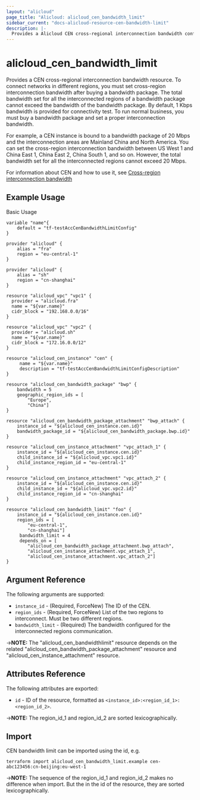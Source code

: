 ```yaml
---
layout: "alicloud"
page_title: "Alicloud: alicloud_cen_bandwidth_limit"
sidebar_current: "docs-alicloud-resource-cen-bandwidth-limit"
description: |-
  Provides a Alicloud CEN cross-regional interconnection bandwidth configuration resource.
---
```


# alicloud\_cen_bandwidth_limit

Provides a CEN cross-regional interconnection bandwidth resource. To connect networks in different regions, you must set cross-region interconnection bandwidth after buying a bandwidth package. The total bandwidth set for all the interconnected regions of a bandwidth package cannot exceed the bandwidth of the bandwidth package. By default, 1 Kbps bandwidth is provided for connectivity test. To run normal business, you must buy a bandwidth package and set a proper interconnection bandwidth.

For example, a CEN instance is bound to a bandwidth package of 20 Mbps and  the interconnection areas are Mainland China and North America. You can set the cross-region interconnection bandwidth between US West 1 and China East 1, China East 2, China South 1, and so on. However, the total bandwidth set for all the interconnected regions cannot exceed 20  Mbps.

For information about CEN and how to use it, see [Cross-region interconnection bandwidth](https://www.alibabacloud.com/help/doc-detail/65983.htm)

## Example Usage

Basic Usage

```
variable "name"{
    default = "tf-testAccCenBandwidthLimitConfig"
}

provider "alicloud" {
    alias = "fra"
    region = "eu-central-1"
}

provider "alicloud" {
    alias = "sh"
    region = "cn-shanghai"
}

resource "alicloud_vpc" "vpc1" {
  provider = "alicloud.fra"
  name = "${var.name}"
  cidr_block = "192.168.0.0/16"
}

resource "alicloud_vpc" "vpc2" {
  provider = "alicloud.sh"
  name = "${var.name}"
  cidr_block = "172.16.0.0/12"
}

resource "alicloud_cen_instance" "cen" {
     name = "${var.name}"
     description = "tf-testAccCenBandwidthLimitConfigDescription"
}

resource "alicloud_cen_bandwidth_package" "bwp" {
    bandwidth = 5
    geographic_region_ids = [
		"Europe",
		"China"]
}

resource "alicloud_cen_bandwidth_package_attachment" "bwp_attach" {
    instance_id = "${alicloud_cen_instance.cen.id}"
    bandwidth_package_id = "${alicloud_cen_bandwidth_package.bwp.id}"
}

resource "alicloud_cen_instance_attachment" "vpc_attach_1" {
    instance_id = "${alicloud_cen_instance.cen.id}"
    child_instance_id = "${alicloud_vpc.vpc1.id}"
    child_instance_region_id = "eu-central-1"
}

resource "alicloud_cen_instance_attachment" "vpc_attach_2" {
    instance_id = "${alicloud_cen_instance.cen.id}"
    child_instance_id = "${alicloud_vpc.vpc2.id}"
    child_instance_region_id = "cn-shanghai"
}

resource "alicloud_cen_bandwidth_limit" "foo" {
    instance_id = "${alicloud_cen_instance.cen.id}"
    region_ids = [
        "eu-central-1",
        "cn-shanghai"]
     bandwidth_limit = 4
     depends_on = [
        "alicloud_cen_bandwidth_package_attachment.bwp_attach",
        "alicloud_cen_instance_attachment.vpc_attach_1",
        "alicloud_cen_instance_attachment.vpc_attach_2"]
}
```
## Argument Reference

The following arguments are supported:

* `instance_id` - (Required, ForceNew) The ID of the CEN.
* `region_ids` - (Required, ForceNew) List of the two regions to interconnect. Must be two different regions.
* `bandwidth_limit` - (Required) The bandwidth configured for the interconnected regions communication.

->**NOTE:** The "alicloud_cen_bandwidthlimit" resource depends on the related "alicloud_cen_bandwidth_package_attachment" resource and "alicloud_cen_instance_attachment" resource.

## Attributes Reference

The following attributes are exported:

- `id` - ID of the resource, formatted as `<instance_id>:<region_id_1>:<region_id_2>`.

->**NOTE:** The region_id_1 and region_id_2 are sorted lexicographically.

## Import

CEN bandwidth limit can be imported using the id, e.g.

```
terraform import alicloud_cen_bandwidth_limit.example cen-abc123456:cn-beijing:eu-west-1
```

->**NOTE:** The sequence of the region_id_1 and region_id_2 makes no difference when import. But the in the id of the resource, they are sorted lexicographically.
